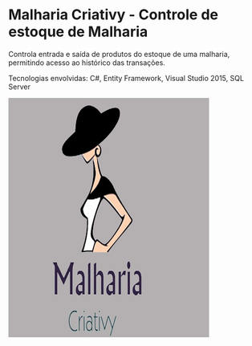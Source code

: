 # Malharia Criativy - Controle de estoque de Malharia

Controla entrada e saída de produtos do estoque de uma malharia, permitindo acesso ao histórico das transações.

Tecnologias envolvidas: C#, Entity Framework, Visual Studio 2015, SQL Server

![Malharia Criativy](Malharia.jpg)
